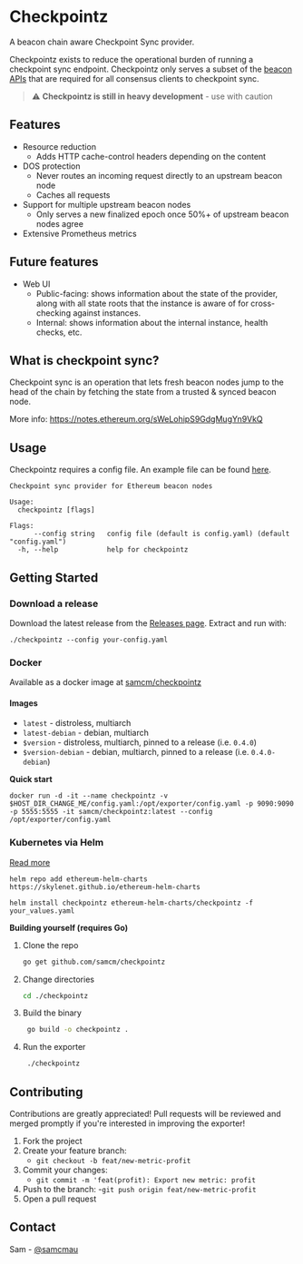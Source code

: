 # Checkpointz

A beacon chain aware Checkpoint Sync provider.

Checkpointz exists to reduce the operational burden of running a checkpoint sync endpoint. Checkpointz only serves a subset of the [beacon APIs](https://ethereum.github.io/beacon-APIs/#/) that are required for all consensus clients to checkpoint sync.

> :warning: **Checkpointz is still in heavy development** - use with caution

## Features
- Resource reduction
  - Adds HTTP cache-control headers depending on the content
- DOS protection
  - Never routes an incoming request directly to an upstream beacon node
  - Caches all requests
- Support for multiple upstream beacon nodes
  - Only serves a new finalized epoch once 50%+ of upstream beacon nodes agree
- Extensive Prometheus metrics

## Future features
- Web UI
  - Public-facing: shows information about the state of the provider, along with all state roots that the instance is aware of for cross-checking against instances.
  - Internal: shows information about the internal instance, health checks, etc.

## What is checkpoint sync?
Checkpoint sync is an operation that lets fresh beacon nodes jump to the head of the chain by fetching the state from a trusted & synced beacon node. 

More info: https://notes.ethereum.org/sWeLohipS9GdgMugYn9VkQ
## Usage
Checkpointz requires a config file. An example file can be found [here](https://github.com/samcm/checkpointz/blob/master/example_config.yaml).

```
Checkpoint sync provider for Ethereum beacon nodes

Usage:
  checkpointz [flags]

Flags:
      --config string   config file (default is config.yaml) (default "config.yaml")
  -h, --help            help for checkpointz
```
## Getting Started

### Download a release
Download the latest release from the [Releases page](https://github.com/samcm/checkpointz/releases). Extract and run with:
```
./checkpointz --config your-config.yaml
```

### Docker
Available as a docker image at [samcm/checkpointz](https://hub.docker.com/r/samcm/checkpointz/tags)
#### Images
- `latest` - distroless, multiarch
- `latest-debian` - debian, multiarch
- `$version` - distroless, multiarch, pinned to a release (i.e. `0.4.0`)
- `$version-debian` - debian, multiarch, pinned to a release (i.e. `0.4.0-debian`)

**Quick start**
```
docker run -d -it --name checkpointz -v $HOST_DIR_CHANGE_ME/config.yaml:/opt/exporter/config.yaml -p 9090:9090 -p 5555:5555 -it samcm/checkpointz:latest --config /opt/exporter/config.yaml
```


### Kubernetes via Helm
[Read more](https://github.com/skylenet/ethereum-helm-charts/tree/master/charts/checkpointz)
```
helm repo add ethereum-helm-charts https://skylenet.github.io/ethereum-helm-charts

helm install checkpointz ethereum-helm-charts/checkpointz -f your_values.yaml
```


**Building yourself (requires Go)**

1. Clone the repo
   ```sh
   go get github.com/samcm/checkpointz
   ```
2. Change directories
   ```sh
   cd ./checkpointz
   ```
3. Build the binary
   ```sh  
    go build -o checkpointz .
   ```
4. Run the exporter
   ```sh  
    ./checkpointz
   ```

## Contributing

Contributions are greatly appreciated! Pull requests will be reviewed and merged promptly if you're interested in improving the exporter! 

1. Fork the project
2. Create your feature branch:
    - `git checkout -b feat/new-metric-profit`
3. Commit your changes:
    - `git commit -m 'feat(profit): Export new metric: profit`
4. Push to the branch:
    -`git push origin feat/new-metric-profit`
5. Open a pull request

## Contact

Sam - [@samcmau](https://twitter.com/samcmau)
